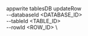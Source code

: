 appwrite tablesDB updateRow \
        --databaseId <DATABASE_ID> \
        --tableId <TABLE_ID> \
        --rowId <ROW_ID> \


